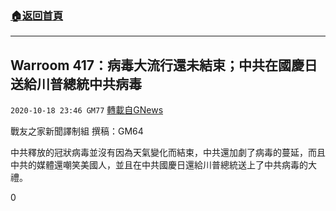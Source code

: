 ###  [:house:返回首頁](https://github.com/ourhimalayas/txt)
---

## Warroom 417：病毒大流行還未結束；中共在國慶日送給川普總統中共病毒
`2020-10-18 23:46 GM77` [轉載自GNews](https://gnews.org/zh-hant/433100/)

戰友之家新聞譯制組
撰稿：GM64



中共釋放的冠狀病毒並沒有因為天氣變化而結束，中共還加劇了病毒的蔓延，而且中共的媒體還嘲笑美國人，並且在中共國慶日還給川普總統送上了中共病毒的大禮。

0
